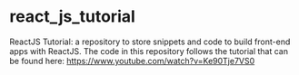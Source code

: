 # react_js_tutorial
ReactJS Tutorial: a repository to store snippets and code to build front-end apps  with ReactJS.
The code in this repository follows the tutorial that can be found here: https://www.youtube.com/watch?v=Ke90Tje7VS0